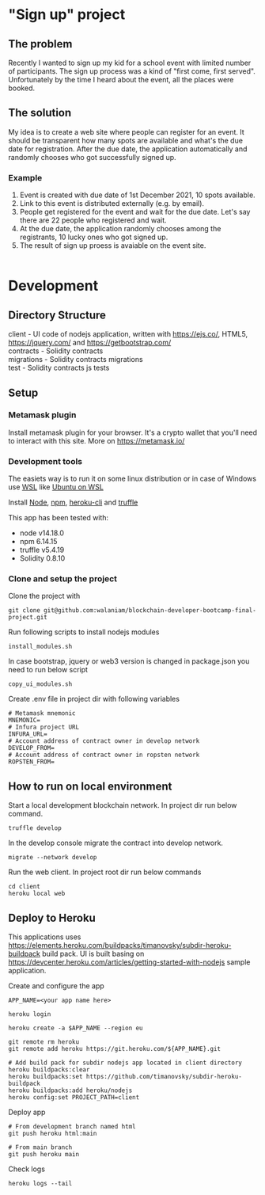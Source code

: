 # "Sign up" project

## The problem

Recently I wanted to sign up my kid for a school event with limited number of participants. The sign up process was a kind of "first come, first served". Unfortunately by the time I heard about the event, all the places were booked.

## The solution

My idea is to create a web site where people can register for an event. It should be transparent how many spots are available and what's the due date for registration. After the due date, the application automatically and randomly chooses who got successfully signed up.

### Example

1. Event is created with due date of 1st December 2021, 10 spots available.
2. Link to this event is distributed externally (e.g. by email).
3. People get registered for the event and wait for the due date. Let's say there are 22 people who registered and wait.
4. At the due date, the application randomly chooses among the registrants, 10 lucky ones who got signed up.
5. The result of sign up proess is avaiable on the event site.<br/><br/>

# Development

## Directory Structure

client - UI code of nodejs application, written with https://ejs.co/, HTML5, https://jquery.com/ and https://getbootstrap.com/  
contracts - Solidity contracts  
migrations - Solidity contracts migrations  
test - Solidity contracts js tests

## Setup

### Metamask plugin
Install metamask plugin for your browser. It's a crypto wallet that you'll need to interact with this site. More on https://metamask.io/

### Development tools

The easiets way is to run it on some linux distribution or in case of Windows use [WSL](https://docs.microsoft.com/en-us/windows/wsl/about) like [Ubuntu on WSL](https://ubuntu.com/wsl)

Install [Node](https://nodejs.org/en/), [npm](https://docs.npmjs.com/downloading-and-installing-node-js-and-npm), [heroku-cli](https://devcenter.heroku.com/articles/heroku-cli) and [truffle](https://www.trufflesuite.com/docs/truffle/getting-started/installation)

This app has been tested with:
- node v14.18.0
- npm 6.14.15
- truffle v5.4.19
- Solidity 0.8.10

### Clone and setup the project
Clone the project with
```shell
git clone git@github.com:walaniam/blockchain-developer-bootcamp-final-project.git
```

Run following scripts to install nodejs modules
```shell
install_modules.sh
```

In case bootstrap, jquery or web3 version is changed in package.json you need to run below script
```shell
copy_ui_modules.sh
```

Create .env file in project dir with following variables
```shell
# Metamask mnemonic
MNEMONIC=
# Infura project URL
INFURA_URL=
# Account address of contract owner in develop network
DEVELOP_FROM=
# Account address of contract owner in ropsten network
ROPSTEN_FROM=
```

## How to run on local environment

Start a local development blockchain network. In project dir run below command.

```
truffle develop
```

In the develop console migrate the contract into develop network.

```
migrate --network develop
```

Run the web client. In project root dir run below commands
```
cd client
heroku local web
```

## Deploy to Heroku

This applications uses https://elements.heroku.com/buildpacks/timanovsky/subdir-heroku-buildpack build pack.
UI is built basing on https://devcenter.heroku.com/articles/getting-started-with-nodejs sample application.

Create and configure the app

```
APP_NAME=<your app name here>

heroku login

heroku create -a $APP_NAME --region eu

git remote rm heroku
git remote add heroku https://git.heroku.com/${APP_NAME}.git

# Add build pack for subdir nodejs app located in client directory
heroku buildpacks:clear
heroku buildpacks:set https://github.com/timanovsky/subdir-heroku-buildpack
heroku buildpacks:add heroku/nodejs
heroku config:set PROJECT_PATH=client
```

Deploy app

```
# From development branch named html
git push heroku html:main

# From main branch
git push heroku main
```

Check logs

```
heroku logs --tail
```
